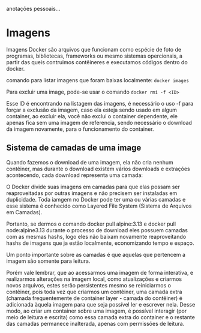 anotações pessoais...

# Imagens

Imagens Docker são arquivos que funcionam como espécie de foto de programas, bibliotecas, frameworks ou mesmo sistemas opercionais, a partir das queis contruimos contêineres e executamos códigos dentro do docker.

comando para listar imagens que foram baixas localmente:
`docker images`

Para excluir uma image, pode-se usar o comando
`docker rmi -f <ID>`

Esse ID é encontrando na listagem das imagens, é necessário o uso -f para forçar a exclusão da imagem, caso ela esteja sendo usado em algum container, ao excluir ela, você não exclui o container dependente, ele apenas fica sem uma imagem de referencia, sendo necessário o download da imagem novamente, para o funcionamento do container.

## Sistema de camadas de uma image

Quando fazemos o download de uma imagem, ela não cria nenhum contêiner, mas durante o download existem vários downloads e extrações acontecendo, cada download representa uma camada:

O Docker divide suas imagens em camadas para que elas possam ser reaproveitadas por outras imagens e não precisem ser instaladas em duplicidade. Toda iamgem no Docker pode ter uma ou várias camadas e esse sistema é conhecido como Layered File System (Sistema de Arquivos em Camadas).

Portanto, se dermos o comando docker pull alpine:3.13 e docker pull node:alpine3.13 durante o processo de download eles possuem camadas com as mesmas hashs, logo eles não baixam novamente reaproveitando hashs de imagens que ja estão localmente, economizando tempo e espaço.

Um ponto importante sobre as camadas é que aquelas que pertencem a imagem são somente para leitura.

Porém vale lembrar, que ao acessarmos uma imagem de forma interativa, e realizarmos alterações na imagem local, como atualizações e criarmos novos arquivos, estes serão persistentes mesmo se reiniciarmos o contêiner, pois toda vez que criarmos um contêiner, uma camada extra (chamada frequentemente de container layer - camada do contêiner) é adicionada àquela imagem para que seja possível ler e escrever nela.
Desse modo, ao criar um container sobre uma imagem, é possível interagir (por meio de leitura e escrita) como essa camada extra do container e o restante das camadas permanece inalterada, apenas com permissões de leitura.

